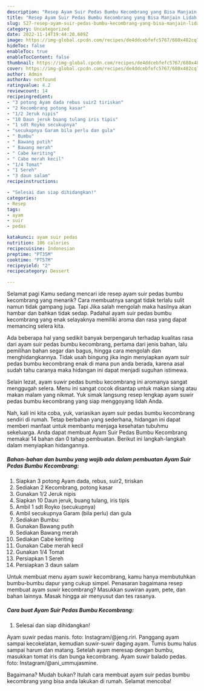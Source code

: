 ```yaml
---
description: "Resep Ayam Suir Pedas Bumbu Kecombrang yang Bisa Manjain Lidah, Buat Buka Puasa Enak Banget"
title: "Resep Ayam Suir Pedas Bumbu Kecombrang yang Bisa Manjain Lidah, Buat Buka Puasa Enak Banget"
slug: 527-resep-ayam-suir-pedas-bumbu-kecombrang-yang-bisa-manjain-lidah-buat-buka-puasa-enak-banget
category: Uncategorized
date: 2022-11-14T19:44:20.609Z
image: https://img-global.cpcdn.com/recipes/de4ddcebfefc5767/680x482cq70/ayam-suir-pedas-bumbu-kecombrang-foto-resep-utama.jpg
hideToc: false
enableToc: true
enableTocContent: false
thumbnail: https://img-global.cpcdn.com/recipes/de4ddcebfefc5767/680x482cq70/ayam-suir-pedas-bumbu-kecombrang-foto-resep-utama.jpg
cover: https://img-global.cpcdn.com/recipes/de4ddcebfefc5767/680x482cq70/ayam-suir-pedas-bumbu-kecombrang-foto-resep-utama.jpg
author: Admin
authorAv: notfound
ratingvalue: 4.2
reviewcount: 14
recipeingredient:
- "3 potong Ayam dada rebus suir2 tiriskan"
- "2 Kecombrang potong kasar"
- "1/2 Jeruk nipis"
- "10 Daun jeruk buang tulang iris tipis"
- "1 sdt Royko secukupnya"
- "secukupnya Garam bila perlu dan gula"
- " Bumbu"
- " Bawang putih"
- " Bawang merah"
- " Cabe keriting"
- " Cabe merah kecil"
- "1/4 Tomat"
- "1 Sereh"
- "3 daun salam"
recipeinstructions:

- "Selesai dan siap dihidangkan!"
categories:
- Resep
tags:
- ayam
- suir
- pedas

katakunci: ayam suir pedas 
nutrition: 106 calories
recipecuisine: Indonesian
preptime: "PT35M"
cooktime: "PT57M"
recipeyield: "2"
recipecategory: Dessert

---
```



Selamat pagi Kamu sedang mencari ide resep ayam suir pedas bumbu kecombrang yang menarik? Cara membuatnya sangat tidak terlalu sulit namun tidak gampang juga. Tapi Jika salah mengolah maka hasilnya akan hambar dan bahkan tidak sedap. Padahal ayam suir pedas bumbu kecombrang yang enak selayaknya memiliki aroma dan rasa yang dapat memancing selera kita.


Ada beberapa hal yang sedikit banyak berpengaruh terhadap kualitas rasa dari ayam suir pedas bumbu kecombrang, pertama dari jenis bahan, lalu pemilihan bahan segar dan bagus, hingga cara mengolah dan menghidangkannya. Tidak usah bingung jika ingin menyiapkan ayam suir pedas bumbu kecombrang enak di mana pun anda berada, karena asal sudah tahu caranya maka hidangan ini dapat menjadi suguhan istimewa.

Selain lezat, ayam suwir pedas bumbu kecombrang ini aromanya sangat menggugah selera. Menu ini sangat cocok disantap untuk makan siang atau makan malam yang nikmat. Yuk simak langsung resep lengkap ayam suwir pedas bumbu kecombrang yang siap menggoyang lidah Anda.


Nah, kali ini kita coba, yuk, variasikan ayam suir pedas bumbu kecombrang sendiri di rumah. Tetap berbahan yang sederhana, hidangan ini dapat memberi manfaat untuk membantu menjaga kesehatan tubuhmu sekeluarga. Anda dapat membuat Ayam Suir Pedas Bumbu Kecombrang memakai 14 bahan dan 0 tahap pembuatan. Berikut ini langkah-langkah dalam menyiapkan hidangannya.

<!--inarticleads1-->

##### Bahan-bahan dan bumbu yang wajib ada dalam pembuatan Ayam Suir Pedas Bumbu Kecombrang:

1. Siapkan 3 potong Ayam dada, rebus, suir2, tiriskan
1. Sediakan 2 Kecombrang, potong kasar
1. Gunakan 1/2 Jeruk nipis
1. Siapkan 10 Daun jeruk, buang tulang, iris tipis
1. Ambil 1 sdt Royko (secukupnya)
1. Ambil secukupnya Garam (bila perlu) dan gula
1. Sediakan  Bumbu:
1. Gunakan  Bawang putih
1. Sediakan  Bawang merah
1. Sediakan  Cabe keriting
1. Gunakan  Cabe merah kecil
1. Gunakan 1/4 Tomat
1. Persiapkan 1 Sereh
1. Persiapkan 3 daun salam


Untuk membuat menu ayam suwir kecombrang, kamu hanya membutuhkan bumbu-bumbu dapur yang cukup simpel. Penasaran bagaimana resep membuat ayam suwir kecombrang? Masukkan suwiran ayam, pete, dan bahan lainnya. Masak hingga air menyusut dan tes rasanya. 

<!--inarticleads2-->

##### Cara buat Ayam Suir Pedas Bumbu Kecombrang:


1. Selesai dan siap dihidangkan!

Ayam suwir pedas manis. foto: Instagram/@jeng.riri. Panggang ayam sampai kecokelatan, kemudian suwir-suwir daging ayam. Tumis bumu halus sampai harum dan matang. Setelah ayam meresap dengan bumbu, masukkan tomat iris dan bunga kecombrang. Ayam suwir balado pedas. foto: Instagram/@ani_ummujasmine. 

Bagaimana? Mudah bukan? Itulah cara membuat ayam suir pedas bumbu kecombrang yang bisa anda lakukan di rumah. Selamat mencoba!
